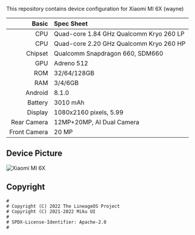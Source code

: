 This repository contains device configuration for Xiaomi MI 6X (wayne)

Basic   | Spec Sheet
-------:|:----------
CPU     | Quad-core 1.84 GHz Qualcomm Kryo 260 LP
CPU     | Quad-core 2.20 GHz Qualcomm Kryo 260 HP
Chipset | Qualcomm Snapdragon 660, SDM660
GPU     | Adreno 512
ROM     | 32/64/128GB
RAM     | 3/4/6GB
Android | 8.1.0
Battery | 3010 mAh
Display | 1080x2160 pixels, 5.99
Rear Camera  | 12MP+20MP, AI Dual Camera
Front Camera | 20 MP

## Device Picture
![Xiaomi MI 6X](https://cdn.cnbj0.fds.api.mi-img.com/b2c-mimall-media/a4842f9afc615164af83c2088a412fc0.jpg "Xiaomi MI 6X")

## Copyright

```
#
# Copyright (C) 2022 The LineageOS Project
# Copyright (C) 2021-2022 Miku UI
#
# SPDX-License-Identifier: Apache-2.0
#